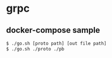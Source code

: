 # grpc


## docker-compose sample
```bash
$ ./go.sh [proto path] [out file path]
$ ./go.sh ./proto ./pb
```
